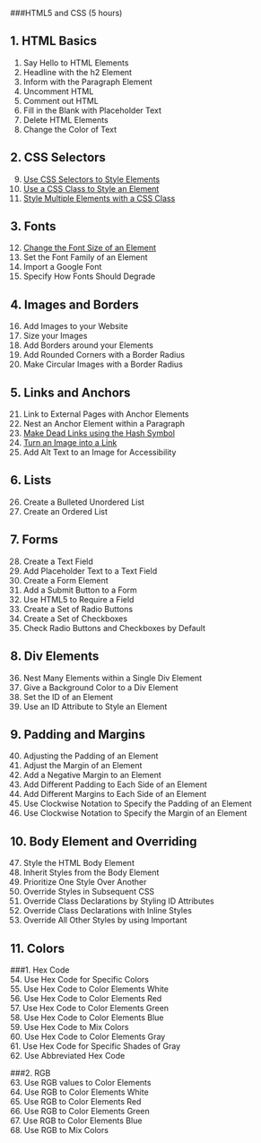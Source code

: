###HTML5 and CSS (5 hours)

##  1.	HTML Basics
1.	Say Hello to HTML Elements  
2.	Headline with the h2 Element  
3.	Inform with the Paragraph Element  
4.	Uncomment HTML  
5.	Comment out HTML  
6.	Fill in the Blank with Placeholder Text  
7.	Delete HTML Elements  
8.	Change the Color of Text  

##  2.	CSS Selectors
9.	[Use CSS Selectors to Style Elements](https://github.com/Chovin/FreeCodeCampGuamHelp/blob/master/CampsiteAlpha/LearningTrail/5-13.md)  
10.	[Use a CSS Class to Style an Element](https://github.com/Chovin/FreeCodeCampGuamHelp/blob/master/CampsiteAlpha/LearningTrail/5-13.md)  
11.	[Style Multiple Elements with a CSS Class](https://github.com/Chovin/FreeCodeCampGuamHelp/blob/master/CampsiteAlpha/LearningTrail/5-13.md)  

##  3.	Fonts
12.	[Change the Font Size of an Element](https://github.com/Chovin/FreeCodeCampGuamHelp/blob/master/CampsiteAlpha/LearningTrail/5-13.md)  
13.	Set the Font Family of an Element  
14.	Import a Google Font  
15.	Specify How Fonts Should Degrade  

##  4.	Images and Borders
16.	Add Images to your Website  
17.	Size your Images  
18.	Add Borders around your Elements  
19.	Add Rounded Corners with a Border Radius  
20.	Make Circular Images with a Border Radius  

##  5.	Links and Anchors
21.	Link to External Pages with Anchor Elements  
22.	Nest an Anchor Element within a Paragraph  
23.	[Make Dead Links using the Hash Symbol](https://www.freecodecamp.com/challenges/make-dead-links-using-the-hash-symbol)  
24.	[Turn an Image into a Link](https://www.freecodecamp.com/challenges/turn-an-image-into-a-link)  
25.	Add Alt Text to an Image for Accessibility  

##  6.	Lists
26.	Create a Bulleted Unordered List  
27.	Create an Ordered List  

##  7.	Forms
28.	Create a Text Field  
29.	Add Placeholder Text to a Text Field  
30.	Create a Form Element  
31.	Add a Submit Button to a Form  
32.	Use HTML5 to Require a Field  
33.	Create a Set of Radio Buttons  
34.	Create a Set of Checkboxes  
35.	Check Radio Buttons and Checkboxes by Default  

##  8.	Div Elements
36.	Nest Many Elements within a Single Div Element  
37.	Give a Background Color to a Div Element  
38.	Set the ID of an Element  
39.	Use an ID Attribute to Style an Element  

##  9.	Padding and Margins
40.	Adjusting the Padding of an Element  
41.	Adjust the Margin of an Element  
42.	Add a Negative Margin to an Element  
43.	Add Different Padding to Each Side of an Element  
44.	Add Different Margins to Each Side of an Element  
45.	Use Clockwise Notation to Specify the Padding of an Element  
46.	Use Clockwise Notation to Specify the Margin of an Element  

##  10.	Body Element and Overriding
47.	Style the HTML Body Element  
48.	Inherit Styles from the Body Element  
49.	Prioritize One Style Over Another  
50.	Override Styles in Subsequent CSS  
51.	Override Class Declarations by Styling ID Attributes  
52.	Override Class Declarations with Inline Styles  
53.	Override All Other Styles by using Important  

##  11.	Colors
###1.	Hex Code  
  54.	Use Hex Code for Specific Colors  
  55.	Use Hex Code to Color Elements White  
  56.	Use Hex Code to Color Elements Red  
  57.	Use Hex Code to Color Elements Green  
  58.	Use Hex Code to Color Elements Blue  
  59.	Use Hex Code to Mix Colors  
  60.	Use Hex Code to Color Elements Gray  
  61.	Use Hex Code for Specific Shades of Gray  
  62.	Use Abbreviated Hex Code  

###2.	RGB  
  63.	Use RGB values to Color Elements  
  64.	Use RGB to Color Elements White  
  65.	Use RGB to Color Elements Red  
  66.	Use RGB to Color Elements Green  
  67.	Use RGB to Color Elements Blue  
  68.	Use RGB to Mix Colors  
